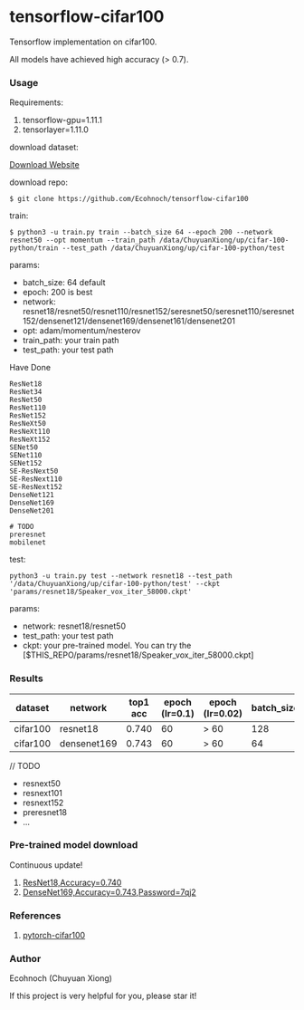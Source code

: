 # tensorflow-cifar100

Tensorflow implementation on cifar100.

All models have achieved high accuracy (> 0.7).


### Usage

Requirements:

1. tensorflow-gpu=1.11.1
2. tensorlayer=1.11.0

download dataset:

[Download Website](https://www.cs.toronto.edu/~kriz/cifar.html )

download repo:

```
$ git clone https://github.com/Ecohnoch/tensorflow-cifar100
```

train:

```
$ python3 -u train.py train --batch_size 64 --epoch 200 --network resnet50 --opt momentum --train_path /data/ChuyuanXiong/up/cifar-100-python/train --test_path /data/ChuyuanXiong/up/cifar-100-python/test
```

params:

* batch_size: 64 default
* epoch: 200 is best
* network: resnet18/resnet50/resnet110/resnet152/seresnet50/seresnet110/seresnet152/densenet121/densenet169/densenet161/densenet201
* opt: adam/momentum/nesterov
* train_path:  your train path
* test_path: your test path

Have Done
```
ResNet18
ResNet34
ResNet50
ResNet110
ResNet152
ResNeXt50
ResNeXt110
ResNeXt152
SENet50
SENet110
SENet152
SE-ResNext50
SE-ResNext110
SE-ResNext152
DenseNet121
DenseNet169
DenseNet201

# TODO
preresnet
mobilenet
```


test:

```
python3 -u train.py test --network resnet18 --test_path '/data/ChuyuanXiong/up/cifar-100-python/test' --ckpt 'params/resnet18/Speaker_vox_iter_58000.ckpt'
```

params:

* network: resnet18/resnet50
* test_path: your test path
* ckpt:  your pre-trained model. You can try the [\$THIS_REPO/params/resnet18/Speaker_vox_iter_58000.ckpt]




### Results

dataset | network | top1 acc | epoch (lr=0.1) | epoch (lr=0.02) |  batch_size | initializer |  warmup |   weight decay|
--------|---------|---------|-----------------|----------------|--------------|-------------|---------|--------------|
cifar100| resnet18   | 0.740  |   60          | > 60           |    128       | msra       |     0    |        0
cifar100| densenet169| 0.743 |  60            | > 60           |    64        | orth       |     1    |      5e-4     


// TODO

* resnext50
* resnext101
* resnext152
* preresnet18
* ...

### Pre-trained model download

Continuous update!

1. [ResNet18,Accuracy=0.740](https://github.com/Ecohnoch/tensorflow-cifar100/tree/master/params/resnet18)
2. [DenseNet169,Accuracy=0.743,Password=7qj2](https://pan.baidu.com/s/1Watp2FzcuLBym_x4FyrzBA)




### References

1. [pytorch-cifar100](https://github.com/weiaicunzai/pytorch-cifar100)

### Author

Ecohnoch (Chuyuan Xiong)

If this project is very helpful for you, please star it!